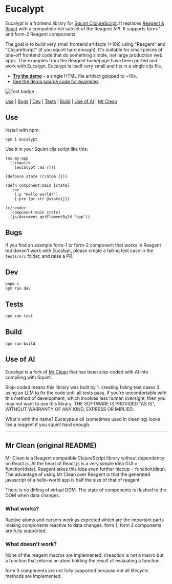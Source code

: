# Eucalypt

Eucalypt is a frontend library for [Squint ClojureScript](https://github.com/squint-cljs/squint).
It replaces [Reagent & React](https://reagent-project.github.io/) with a compatible-ish subset of the Reagent API.
It supports form-1 and form-2 Reagent components.

The goal is to build very small frontend artifacts (<10k) using "Reagent" and "ClojureScript" (if you squint hard enough).
It's suitable for small pieces of one-off frontend code that do something simple, not large production web apps.
The examples from the Reagent homepage have been ported and work with Eucalypt.
Eucalypt is itself very small and fits in a single cljs file.

<!-- end-about -->

- **[Try the demo](https://chr15m.github.io/eucalypt/)** - a single HTML file artifact gzipped to ~10k.
- [See the demo source code for examples](https://github.com/chr15m/eucalypt/tree/main/demo/).

![Test badge](https://github.com/chr15m/eucalypt/actions/workflows/ci.yml/badge.svg)

[Use](#use) | [Bugs](#bugs) | [Dev](#dev) | [Tests](#tests) | [Build](#build) | [Use of AI](#use-of-ai) | [Mr Clean](#mr-clean-original-readme)

## Use

Install with npm:

```
npm i eucalypt
```

Use it in your Squint cljs script like this:

```
(ns my-app
  (:require
    [eucalypt :as r]))

(defonce state (r/atom {}))

(defn component:main [state]
  [:<>
    [:p "Hello world!"]
    [:pre (pr-str @state)]])

(r/render
  [component:main state]
  (js/document.getElementById "app"))
```

## Bugs

If you find an example form-1 or form-2 component that works in Reagent but doesn't work with Eucalypt, please create a failing test case in the `tests/src` folder, and raise a PR.

## Dev

```
pnpm i
npm run dev
```

## Tests

```
npm run test
```

## Build

```
npm run build
```

## Use of AI

Eucalypt is a fork of [Mr Clean](https://bitbucket.org/sonwh98/mr-clean/) that has been slop-coded with AI into compiling with Squint.

Slop-coded means this library was built by 1. creating failing test cases 2. using an LLM to fix the code until all tests pass.
If you're uncomfortable with this method of development, which involves less human oversight, then you may not want to use this library.
THE SOFTWARE IS PROVIDED "AS IS", WITHOUT WARRANTY OF ANY KIND, EXPRESS OR IMPLIED.

What's with the name? Eucalyptus oil (sometimes used in cleaning) looks like a reagent if you squint hard enough.

---

## Mr Clean (original README)

Mr Clean is a Reagent compatible ClojureScript library without dependency on React.js. At the heart of React.js
is a very simple idea GUI = function(data). Reagent takes this idea even further hiccup = function(data).  The
advantage of using Mr Clean over Reagent is that the generated javascript of a hello-world app is half
the size of that of reagent.

There is no diffing of virtual DOM. The state of components is flushed to the DOM when data changes. 

### What works?

Ractive atoms and cursors work as expected which are the important parts making components reactive to data changes. 
form 1, form 2 components are fully supported.

### What doesn't work?

None of the reagent macros are implemented. r/reaction is not a macro but a function that returns an atom holding the result of evaluating a function.

form 3 components are not fully supported because not all lifecycle methods are implemented.

